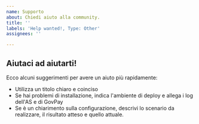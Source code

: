 ```yaml
---
name: Supporto
about: Chiedi aiuto alla community.
title: ''
labels: 'Help wanted!, Type: Other'
assignees: ''

---
```


## Aiutaci ad aiutarti!
Ecco alcuni suggerimenti per avere un aiuto più rapidamente:
* Utilizza un titolo chiaro e coinciso
* Se hai problemi di installazione, indica l'ambiente di deploy e allega i log dell'AS e di GovPay
* Se è un chiarimento sulla configurazione, descrivi lo scenario da realizzare, il risultato atteso e quello attuale.
